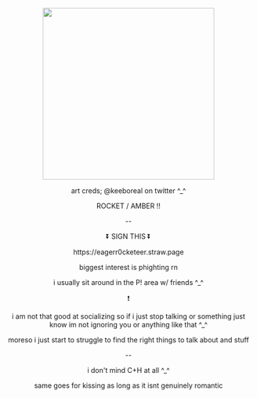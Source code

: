 <p align="center">
  <img width="350" height="350" src="https://cdn.discordapp.com/attachments/979187572293120014/1248116888538447892/Untitled634_20240605233042.png?ex=66627eef&is=66612d6f&hm=94bcd3d07dba738eb865a5e0332909ac82154c340f39ae48a90ec41b532a3c2b&">
</p>
<p align="center">  art creds; @keeboreal on twitter ^_^ </p>
<p align="center">  ROCKET / AMBER !! </p>
<p align="center">  -- </p>
<p align="center">  ⏬ SIGN THIS ⏬ </p>
<p align="center">  https://eagerr0cketeer.straw.page </p>

<p align="center">  biggest interest is phighting rn </p>
<p align="center">  i usually sit around in the P! area w/ friends ^_^ </p>
<p align="center">  ❗ </p>
<p align="center">  i am not that good at socializing so if i just stop talking or something just know im not ignoring you or anything like that ^_^ </p>
<p align="center">  moreso i just start to struggle to find the right things to talk about and stuff </p>
<p align="center"> -- </p>
<p align="center"> i don't mind C+H at all ^_^ </p>
<p align="center"> same goes for kissing as long as it isnt genuinely romantic </p>
